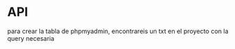 # API

para crear la tabla de phpmyadmin, encontrareis un txt en el proyecto con la query necesaria
